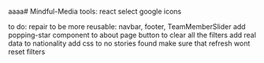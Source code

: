 aaaa# Mindful-Media
tools:
react select
google icons

to do:
repair to be more reusable: navbar, footer, TeamMemberSlider
add popping-star component to about page
button to clear all the filters
add real data to nationality
add css to no stories found
make sure that refresh wont reset filters
